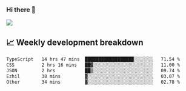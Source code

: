 ### Hi there 👋
<img align="center" src="https://github-readme-stats.vercel.app/api?username=Tumao727&show_icons=true&hide_title=true&theme=dracula" />


## 📈 Weekly development breakdown
<!--START_SECTION:waka-->

```txt
TypeScript   14 hrs 47 mins  ██████████████████░░░░░░░   71.54 %
CSS          2 hrs 16 mins   ██▓░░░░░░░░░░░░░░░░░░░░░░   11.00 %
JSON         2 hrs           ██▒░░░░░░░░░░░░░░░░░░░░░░   09.74 %
Ezhil        38 mins         ▓░░░░░░░░░░░░░░░░░░░░░░░░   03.07 %
Other        34 mins         ▓░░░░░░░░░░░░░░░░░░░░░░░░   02.78 %
```

<!--END_SECTION:waka-->